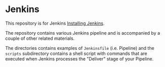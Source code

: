 # Jenkins
This repository is for Jenkins
[Installing Jenkins](https://www.jenkins.io/doc/book/installing/).

The repository contains various Jenkins pipeline and is accompanied by a couple of other related materials.

The directories contains examples of `Jenkinsfile` (i.e. Pipeline) and the `scripts` subdirectory contains a shell script with commands that are executed when Jenkins processes the "Deliver" stage of your Pipeline.